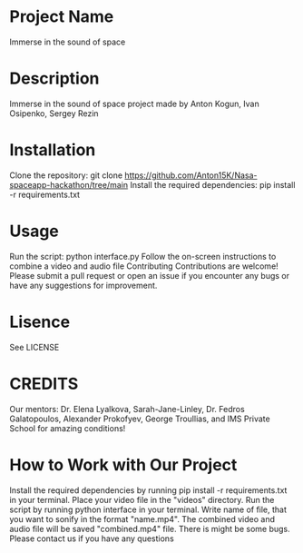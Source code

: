 # Project Name
Immerse in the sound of space

# Description
Immerse in the sound of space project made by Anton Kogun, Ivan Osipenko, Sergey Rezin

# Installation
Clone the repository: git clone https://github.com/Anton15K/Nasa-spaceapp-hackathon/tree/main
Install the required dependencies: pip install -r requirements.txt
# Usage
Run the script: python interface.py
Follow the on-screen instructions to combine a video and audio file
Contributing
Contributions are welcome! Please submit a pull request or open an issue if you encounter any bugs or have any suggestions for improvement.

# Lisence
See LICENSE

# CREDITS
Our mentors:
Dr. Elena Lyalkova,
Sarah-Jane-Linley,
Dr. Fedros Galatopoulos,
Alexander Prokofyev,
George Troullias,
and IMS Private School for amazing conditions!

# How to Work with Our Project
Install the required dependencies by running pip install -r requirements.txt in your terminal.
Place your video file in the "videos" directory.
Run the script by running python interface in your terminal.
Write name of file, that you want to sonify in the format "name.mp4".
The combined video and audio file will be saved "combined.mp4" file.
There is might be some bugs. Please contact us if you have any questions

